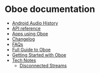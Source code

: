Oboe documentation
===
- [Android Audio History](AndroidAudioHistory.md)
- [API reference](https://google.github.io/oboe/reference/)
- [Apps using Oboe](AppsUsingOboe.md)
- [Changelog](ChangeLog.md)
- [FAQs](FAQ.md)
- [Full Guide to Oboe](FullGuide.md)
- [Getting Started with Oboe](GettingStarted.md)
- [Tech Notes](notes/)
  - [Disconnected Streams](notes/disconnect.md)



